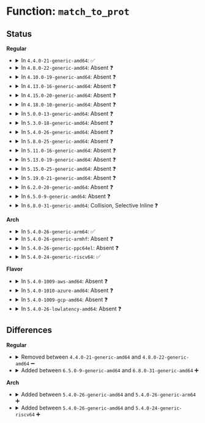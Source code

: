 # Function: <code>match_to_prot</code>

## Status
<b>Regular</b>
<ul>
<li>
<details>
<summary>In <code>4.4.0-21-generic-amd64</code>: ✅</summary>

```c
unsigned int match_to_prot(struct aa_profile * profile, unsigned int state, int type, int protocol, const char * * info)
```

```json
{
  "name": "match_to_prot",
  "collision_type": "Unique Static",
  "inline_type": "No",
  "funcs": [
    {
      "addr": 18446744071582586320,
      "name": "match_to_prot",
      "external": false,
      "loc": "security/apparmor/af_unix.c:75",
      "file": "security/apparmor/af_unix.c",
      "inline": "seen, unknown",
      "caller_inline": [],
      "caller_func": [
        "security/apparmor/af_unix.c:profile_create_perm",
        "security/apparmor/af_unix.c:match_to_local"
      ]
    }
  ],
  "symbols": [
    {
      "addr": 18446744071582586320,
      "name": "match_to_prot",
      "section": ".text",
      "bind": "STB_LOCAL",
      "size": 107
    }
  ]
}
```
</details>
</li>
<li>
<details>
<summary>In <code>4.8.0-22-generic-amd64</code>: Absent ❓</summary>

```json
{
  "name": "match_to_prot",
  "collision_type": "Unique Static",
  "inline_type": "Full",
  "funcs": [
    {
      "addr": 18446744071582829973,
      "name": "match_to_prot",
      "external": false,
      "loc": "security/apparmor/af_unix.c:75",
      "file": "security/apparmor/af_unix.c",
      "inline": "not declared, inlined",
      "caller_inline": [
        "security/apparmor/af_unix.c:profile_create_perm",
        "security/apparmor/af_unix.c:match_to_local"
      ],
      "caller_func": []
    }
  ],
  "symbols": []
}
```
</details>
</li>
<li>
<details>
<summary>In <code>4.10.0-19-generic-amd64</code>: Absent ❓</summary>

```json
{
  "name": "match_to_prot",
  "collision_type": "Unique Static",
  "inline_type": "Full",
  "funcs": [
    {
      "addr": 18446744071582925845,
      "name": "match_to_prot",
      "external": false,
      "loc": "security/apparmor/af_unix.c:75",
      "file": "security/apparmor/af_unix.c",
      "inline": "not declared, inlined",
      "caller_inline": [
        "security/apparmor/af_unix.c:profile_create_perm",
        "security/apparmor/af_unix.c:match_to_local"
      ],
      "caller_func": []
    }
  ],
  "symbols": []
}
```
</details>
</li>
<li>
<details>
<summary>In <code>4.13.0-16-generic-amd64</code>: Absent ❓</summary>

```json
{
  "name": "match_to_prot",
  "collision_type": "Unique Static",
  "inline_type": "Full",
  "funcs": [
    {
      "addr": 18446744071582982080,
      "name": "match_to_prot",
      "external": false,
      "loc": "security/apparmor/af_unix.c:75",
      "file": "security/apparmor/af_unix.c",
      "inline": "not declared, inlined",
      "caller_inline": [
        "security/apparmor/af_unix.c:profile_create_perm",
        "security/apparmor/af_unix.c:match_to_local"
      ],
      "caller_func": []
    }
  ],
  "symbols": []
}
```
</details>
</li>
<li>
<details>
<summary>In <code>4.15.0-20-generic-amd64</code>: Absent ❓</summary>

```json
{
  "name": "match_to_prot",
  "collision_type": "Unique Static",
  "inline_type": "Full",
  "funcs": [
    {
      "addr": 18446744071583146048,
      "name": "match_to_prot",
      "external": false,
      "loc": "security/apparmor/af_unix.c:75",
      "file": "security/apparmor/af_unix.c",
      "inline": "not declared, inlined",
      "caller_inline": [
        "security/apparmor/af_unix.c:profile_create_perm",
        "security/apparmor/af_unix.c:match_to_local"
      ],
      "caller_func": []
    }
  ],
  "symbols": []
}
```
</details>
</li>
<li>
<details>
<summary>In <code>4.18.0-10-generic-amd64</code>: Absent ❓</summary>

```json
{
  "name": "match_to_prot",
  "collision_type": "Unique Static",
  "inline_type": "Full",
  "funcs": [
    {
      "addr": 18446744071583351901,
      "name": "match_to_prot",
      "external": false,
      "loc": "security/apparmor/af_unix.c:76",
      "file": "security/apparmor/af_unix.c",
      "inline": "not declared, inlined",
      "caller_inline": [
        "security/apparmor/af_unix.c:profile_create_perm",
        "security/apparmor/af_unix.c:match_to_local"
      ],
      "caller_func": []
    }
  ],
  "symbols": []
}
```
</details>
</li>
<li>
<details>
<summary>In <code>5.0.0-13-generic-amd64</code>: Absent ❓</summary>

```json
{
  "name": "match_to_prot",
  "collision_type": "Unique Static",
  "inline_type": "Full",
  "funcs": [
    {
      "addr": 18446744071583471037,
      "name": "match_to_prot",
      "external": false,
      "loc": "security/apparmor/af_unix.c:76",
      "file": "security/apparmor/af_unix.c",
      "inline": "not declared, inlined",
      "caller_inline": [
        "security/apparmor/af_unix.c:profile_create_perm",
        "security/apparmor/af_unix.c:match_to_local"
      ],
      "caller_func": []
    }
  ],
  "symbols": []
}
```
</details>
</li>
<li>
<details>
<summary>In <code>5.3.0-18-generic-amd64</code>: Absent ❓</summary>

```json
{
  "name": "match_to_prot",
  "collision_type": "Unique Static",
  "inline_type": "Full",
  "funcs": [
    {
      "addr": 18446744071583655441,
      "name": "match_to_prot",
      "external": false,
      "loc": "security/apparmor/af_unix.c:76",
      "file": "security/apparmor/af_unix.c",
      "inline": "not declared, inlined",
      "caller_inline": [
        "security/apparmor/af_unix.c:profile_create_perm",
        "security/apparmor/af_unix.c:match_to_local"
      ],
      "caller_func": []
    }
  ],
  "symbols": []
}
```
</details>
</li>
<li>
<details>
<summary>In <code>5.4.0-26-generic-amd64</code>: Absent ❓</summary>

```json
{
  "name": "match_to_prot",
  "collision_type": "Unique Static",
  "inline_type": "Full",
  "funcs": [
    {
      "addr": 18446744071583761729,
      "name": "match_to_prot",
      "external": false,
      "loc": "security/apparmor/af_unix.c:76",
      "file": "security/apparmor/af_unix.c",
      "inline": "not declared, inlined",
      "caller_inline": [
        "security/apparmor/af_unix.c:profile_create_perm",
        "security/apparmor/af_unix.c:match_to_local"
      ],
      "caller_func": []
    }
  ],
  "symbols": []
}
```
</details>
</li>
<li>
<details>
<summary>In <code>5.8.0-25-generic-amd64</code>: Absent ❓</summary>

```json
{
  "name": "match_to_prot",
  "collision_type": "Unique Static",
  "inline_type": "Full",
  "funcs": [
    {
      "addr": 18446744071584154661,
      "name": "match_to_prot",
      "external": false,
      "loc": "security/apparmor/af_unix.c:76",
      "file": "security/apparmor/af_unix.c",
      "inline": "not declared, inlined",
      "caller_inline": [
        "security/apparmor/af_unix.c:profile_create_perm"
      ],
      "caller_func": []
    }
  ],
  "symbols": []
}
```
</details>
</li>
<li>
<details>
<summary>In <code>5.11.0-16-generic-amd64</code>: Absent ❓</summary>

```json
{
  "name": "match_to_prot",
  "collision_type": "Unique Static",
  "inline_type": "Full",
  "funcs": [
    {
      "addr": 18446744071584272581,
      "name": "match_to_prot",
      "external": false,
      "loc": "security/apparmor/af_unix.c:76",
      "file": "security/apparmor/af_unix.c",
      "inline": "not declared, inlined",
      "caller_inline": [
        "security/apparmor/af_unix.c:profile_create_perm"
      ],
      "caller_func": []
    }
  ],
  "symbols": []
}
```
</details>
</li>
<li>
<details>
<summary>In <code>5.13.0-19-generic-amd64</code>: Absent ❓</summary>

```json
{
  "name": "match_to_prot",
  "collision_type": "Unique Static",
  "inline_type": "Full",
  "funcs": [
    {
      "addr": 18446744071584297973,
      "name": "match_to_prot",
      "external": false,
      "loc": "security/apparmor/af_unix.c:76",
      "file": "security/apparmor/af_unix.c",
      "inline": "not declared, inlined",
      "caller_inline": [
        "security/apparmor/af_unix.c:profile_create_perm"
      ],
      "caller_func": []
    }
  ],
  "symbols": []
}
```
</details>
</li>
<li>
<details>
<summary>In <code>5.15.0-25-generic-amd64</code>: Absent ❓</summary>

```json
{
  "name": "match_to_prot",
  "collision_type": "Unique Static",
  "inline_type": "Full",
  "funcs": [
    {
      "addr": 18446744071584684405,
      "name": "match_to_prot",
      "external": false,
      "loc": "security/apparmor/af_unix.c:76",
      "file": "security/apparmor/af_unix.c",
      "inline": "not declared, inlined",
      "caller_inline": [
        "security/apparmor/af_unix.c:profile_create_perm"
      ],
      "caller_func": []
    }
  ],
  "symbols": []
}
```
</details>
</li>
<li>
<details>
<summary>In <code>5.19.0-21-generic-amd64</code>: Absent ❓</summary>

```json
{
  "name": "match_to_prot",
  "collision_type": "Unique Static",
  "inline_type": "Full",
  "funcs": [
    {
      "addr": 18446744071585348306,
      "name": "match_to_prot",
      "external": false,
      "loc": "security/apparmor/af_unix.c:89",
      "file": "security/apparmor/af_unix.c",
      "inline": "not declared, inlined",
      "caller_inline": [
        "security/apparmor/af_unix.c:profile_listen_perm",
        "security/apparmor/af_unix.c:profile_bind_perm",
        "security/apparmor/af_unix.c:profile_create_perm"
      ],
      "caller_func": []
    }
  ],
  "symbols": []
}
```
</details>
</li>
<li>
<details>
<summary>In <code>6.2.0-20-generic-amd64</code>: Absent ❓</summary>

```json
{
  "name": "match_to_prot",
  "collision_type": "Unique Static",
  "inline_type": "Full",
  "funcs": [
    {
      "addr": 18446744071586090158,
      "name": "match_to_prot",
      "external": false,
      "loc": "security/apparmor/af_unix.c:96",
      "file": "security/apparmor/af_unix.c",
      "inline": "not declared, inlined",
      "caller_inline": [
        "security/apparmor/af_unix.c:profile_listen_perm",
        "security/apparmor/af_unix.c:profile_create_perm"
      ],
      "caller_func": []
    }
  ],
  "symbols": []
}
```
</details>
</li>
<li>
<details>
<summary>In <code>6.5.0-9-generic-amd64</code>: Absent ❓</summary>

```json
{
  "name": "match_to_prot",
  "collision_type": "Unique Static",
  "inline_type": "Full",
  "funcs": [
    {
      "addr": 18446744071586325604,
      "name": "match_to_prot",
      "external": false,
      "loc": "security/apparmor/af_unix.c:96",
      "file": "security/apparmor/af_unix.c",
      "inline": "not declared, inlined",
      "caller_inline": [
        "security/apparmor/af_unix.c:profile_listen_perm",
        "security/apparmor/af_unix.c:profile_create_perm"
      ],
      "caller_func": []
    }
  ],
  "symbols": []
}
```
</details>
</li>
<li>
<details>
<summary>In <code>6.8.0-31-generic-amd64</code>: Collision, Selective Inline ❓</summary>

```c
unsigned int match_to_prot(struct aa_dfa * dfa, unsigned int state, int type, int protocol, const char * * info)
```

```json
{
  "name": "match_to_prot",
  "collision_type": "Static-Static Collision",
  "inline_type": "Selective",
  "funcs": [
    {
      "addr": 18446744071586581636,
      "name": "match_to_prot",
      "external": false,
      "loc": "security/apparmor/af_unix.c:96",
      "file": "security/apparmor/af_unix.c",
      "inline": "not declared, inlined",
      "caller_inline": [
        "security/apparmor/af_unix.c:profile_listen_perm",
        "security/apparmor/af_unix.c:profile_create_perm"
      ],
      "caller_func": []
    },
    {
      "addr": 18446744071586587744,
      "name": "match_to_prot",
      "external": false,
      "loc": "security/apparmor/af_inet.c:325",
      "file": "security/apparmor/af_inet.c",
      "inline": "seen, unknown",
      "caller_inline": [],
      "caller_func": [
        "security/apparmor/af_inet.c:aa_inet_file_perm",
        "security/apparmor/af_inet.c:inet_label_sock_perm",
        "security/apparmor/af_inet.c:aa_inet_opt_perm",
        "security/apparmor/af_inet.c:aa_inet_accept_perm",
        "security/apparmor/af_inet.c:aa_inet_listen_perm",
        "security/apparmor/af_inet.c:aa_inet_bind_perm",
        "security/apparmor/af_inet.c:aa_inet_create_perm",
        "security/apparmor/af_inet.c:profile_remote_perm"
      ]
    }
  ],
  "symbols": [
    {
      "addr": 18446744071586587744,
      "name": "match_to_prot",
      "section": ".text",
      "bind": "STB_LOCAL",
      "size": 264
    }
  ]
}
```
</details>
</li>
</ul>
<b>Arch</b>
<ul>
<li>
<details>
<summary>In <code>5.4.0-26-generic-arm64</code>: ✅</summary>

```c
unsigned int match_to_prot(struct aa_profile * profile, unsigned int state, int type, int protocol, const char * * info)
```

```json
{
  "name": "match_to_prot",
  "collision_type": "Unique Static",
  "inline_type": "No",
  "funcs": [
    {
      "addr": 18446603336495560696,
      "name": "match_to_prot",
      "external": false,
      "loc": "security/apparmor/af_unix.c:76",
      "file": "security/apparmor/af_unix.c",
      "inline": "seen, unknown",
      "caller_inline": [],
      "caller_func": [
        "security/apparmor/af_unix.c:profile_create_perm",
        "security/apparmor/af_unix.c:match_to_local"
      ]
    }
  ],
  "symbols": [
    {
      "addr": 18446603336495560696,
      "name": "match_to_prot",
      "section": ".text",
      "bind": "STB_LOCAL",
      "size": 160
    }
  ]
}
```
</details>
</li>
<li>
<details>
<summary>In <code>5.4.0-26-generic-armhf</code>: Absent ❓</summary>

```json
{
  "name": "match_to_prot",
  "collision_type": "Unique Static",
  "inline_type": "Full",
  "funcs": [
    {
      "addr": 3228925588,
      "name": "match_to_prot",
      "external": false,
      "loc": "security/apparmor/af_unix.c:76",
      "file": "security/apparmor/af_unix.c",
      "inline": "not declared, inlined",
      "caller_inline": [
        "security/apparmor/af_unix.c:profile_create_perm",
        "security/apparmor/af_unix.c:match_to_local"
      ],
      "caller_func": []
    }
  ],
  "symbols": []
}
```
</details>
</li>
<li>
<details>
<summary>In <code>5.4.0-26-generic-ppc64el</code>: Absent ❓</summary>

```json
{
  "name": "match_to_prot",
  "collision_type": "Unique Static",
  "inline_type": "Full",
  "funcs": [
    {
      "addr": 13835058055289653532,
      "name": "match_to_prot",
      "external": false,
      "loc": "security/apparmor/af_unix.c:76",
      "file": "security/apparmor/af_unix.c",
      "inline": "not declared, inlined",
      "caller_inline": [
        "security/apparmor/af_unix.c:profile_create_perm",
        "security/apparmor/af_unix.c:match_to_local"
      ],
      "caller_func": []
    }
  ],
  "symbols": []
}
```
</details>
</li>
<li>
<details>
<summary>In <code>5.4.0-24-generic-riscv64</code>: ✅</summary>

```c
unsigned int match_to_prot(struct aa_profile * profile, unsigned int state, int type, int protocol, const char * * info)
```

```json
{
  "name": "match_to_prot",
  "collision_type": "Unique Static",
  "inline_type": "No",
  "funcs": [
    {
      "addr": 18446743936274730884,
      "name": "match_to_prot",
      "external": false,
      "loc": "security/apparmor/af_unix.c:76",
      "file": "security/apparmor/af_unix.c",
      "inline": "seen, unknown",
      "caller_inline": [],
      "caller_func": [
        "security/apparmor/af_unix.c:profile_create_perm",
        "security/apparmor/af_unix.c:match_to_local"
      ]
    }
  ],
  "symbols": [
    {
      "addr": 18446743936274730884,
      "name": "match_to_prot",
      "section": ".text",
      "bind": "STB_LOCAL",
      "size": 126
    }
  ]
}
```
</details>
</li>
</ul>
<b>Flavor</b>
<ul>
<li>
<details>
<summary>In <code>5.4.0-1009-aws-amd64</code>: Absent ❓</summary>

```json
{
  "name": "match_to_prot",
  "collision_type": "Unique Static",
  "inline_type": "Full",
  "funcs": [
    {
      "addr": 18446744071583730465,
      "name": "match_to_prot",
      "external": false,
      "loc": "security/apparmor/af_unix.c:76",
      "file": "security/apparmor/af_unix.c",
      "inline": "not declared, inlined",
      "caller_inline": [
        "security/apparmor/af_unix.c:profile_create_perm",
        "security/apparmor/af_unix.c:match_to_local"
      ],
      "caller_func": []
    }
  ],
  "symbols": []
}
```
</details>
</li>
<li>
<details>
<summary>In <code>5.4.0-1010-azure-amd64</code>: Absent ❓</summary>

```json
{
  "name": "match_to_prot",
  "collision_type": "Unique Static",
  "inline_type": "Full",
  "funcs": [
    {
      "addr": 18446744071583667521,
      "name": "match_to_prot",
      "external": false,
      "loc": "security/apparmor/af_unix.c:76",
      "file": "security/apparmor/af_unix.c",
      "inline": "not declared, inlined",
      "caller_inline": [
        "security/apparmor/af_unix.c:profile_create_perm",
        "security/apparmor/af_unix.c:match_to_local"
      ],
      "caller_func": []
    }
  ],
  "symbols": []
}
```
</details>
</li>
<li>
<details>
<summary>In <code>5.4.0-1009-gcp-amd64</code>: Absent ❓</summary>

```json
{
  "name": "match_to_prot",
  "collision_type": "Unique Static",
  "inline_type": "Full",
  "funcs": [
    {
      "addr": 18446744071583714241,
      "name": "match_to_prot",
      "external": false,
      "loc": "security/apparmor/af_unix.c:76",
      "file": "security/apparmor/af_unix.c",
      "inline": "not declared, inlined",
      "caller_inline": [
        "security/apparmor/af_unix.c:profile_create_perm",
        "security/apparmor/af_unix.c:match_to_local"
      ],
      "caller_func": []
    }
  ],
  "symbols": []
}
```
</details>
</li>
<li>
<details>
<summary>In <code>5.4.0-26-lowlatency-amd64</code>: Absent ❓</summary>

```json
{
  "name": "match_to_prot",
  "collision_type": "Unique Static",
  "inline_type": "Full",
  "funcs": [
    {
      "addr": 18446744071583814737,
      "name": "match_to_prot",
      "external": false,
      "loc": "security/apparmor/af_unix.c:76",
      "file": "security/apparmor/af_unix.c",
      "inline": "not declared, inlined",
      "caller_inline": [
        "security/apparmor/af_unix.c:profile_create_perm",
        "security/apparmor/af_unix.c:match_to_local"
      ],
      "caller_func": []
    }
  ],
  "symbols": []
}
```
</details>
</li>
</ul>

## Differences
<b>Regular</b>
<ul>
<li>
<details>
<summary>Removed between <code>4.4.0-21-generic-amd64</code> and <code>4.8.0-22-generic-amd64</code> ➖</summary>

```c
unsigned int match_to_prot(struct aa_profile * profile, unsigned int state, int type, int protocol, const char * * info)
```
</details>
</li>
<li>
<details>
<summary>Added between <code>6.5.0-9-generic-amd64</code> and <code>6.8.0-31-generic-amd64</code> ➕</summary>

```c
unsigned int match_to_prot(struct aa_dfa * dfa, unsigned int state, int type, int protocol, const char * * info)
```
</details>
</li>
</ul>
<b>Arch</b>
<ul>
<li>
<details>
<summary>Added between <code>5.4.0-26-generic-amd64</code> and <code>5.4.0-26-generic-arm64</code> ➕</summary>

```c
unsigned int match_to_prot(struct aa_profile * profile, unsigned int state, int type, int protocol, const char * * info)
```
</details>
</li>
<li>
<details>
<summary>Added between <code>5.4.0-26-generic-amd64</code> and <code>5.4.0-24-generic-riscv64</code> ➕</summary>

```c
unsigned int match_to_prot(struct aa_profile * profile, unsigned int state, int type, int protocol, const char * * info)
```
</details>
</li>
</ul>
